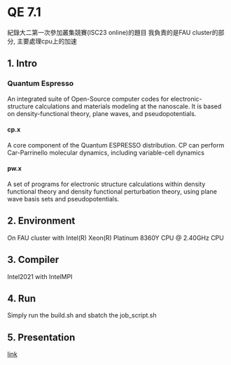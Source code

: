 # QE 7.1
紀錄大二第一次參加叢集競賽(ISC23 online)的題目
我負責的是FAU cluster的部分, 主要處理cpu上的加速

## 1. Intro
### Quantum Espresso 
An integrated suite of Open-Source computer codes for electronic-structure calculations and materials modeling at the nanoscale.
It is based on density-functional theory, plane waves, and pseudopotentials.
#### cp.x
A core component of the Quantum ESPRESSO distribution.
CP can perform Car-Parrinello molecular dynamics, including variable-cell dynamics
#### pw.x
A set of programs for electronic structure calculations within density functional theory and density functional perturbation theory, using plane wave basis sets and pseudopotentials.

## 2. Environment
On FAU cluster with Intel(R) Xeon(R) Platinum 8360Y CPU @ 2.40GHz CPU

## 3. Compiler
Intel2021 with IntelMPI

## 4. Run
Simply run the build.sh and sbatch the job_script.sh

## 5. Presentation
[link](https://docs.google.com/presentation/d/1g4J2sNm8ppIY0BHyejpQ3K5QlXU4mXNc2t8xBvaYsFk/edit?usp=sharing)
